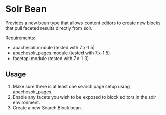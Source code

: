 Solr Bean
=========

Provides a new bean type that allows content editors to create new blocks that
pull faceted results directly from solr.

Requirements:

  - apachesolr.module (tested with 7.x-1.5)
  - apachesolr_pages.module (tested with 7.x-1.5)
  - facetapi.module (tested with 7.x-1.3)

Usage
-----

  1. Make sure there is at least one search page setup using apachesolr_pages.
  2. Enable any facets you wish to be exposed to block editors in the solr
     environment.
  3. Create a new Search Block bean.
